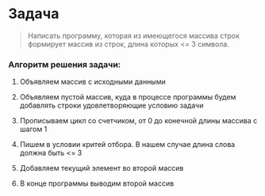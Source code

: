 # Задача

> Написать программу, которая из имеющегося массива строк формирует массив из строк, длина которых <= 3 символа.

### Алгоритм решения задачи:

1. Объявляем массив с исходными данными

2. Объявляем пустой массив, куда в процессе программы будем добавлять строки удовлетворяющие условию задачи

3. Прописываем цикл со счетчиком, от 0 до конечной длины массива с шагом 1

4. Пишем в условии критей отбора. В нашем случае длина слова должна быть <= 3

5. Добавляем текущий элемент во второй массив

6. В конце программы выводим второй массив
